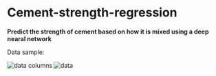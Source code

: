 # Cement-strength-regression
__Predict the strength of cement based on how it is mixed using a deep nearal network__

Data sample:

<img src="https://imgur.com/nwkslTM.png" alt="data columns" align="left" />

<img src="https://imgur.com/BYvvLFV.png" alt="data" align="left" />
